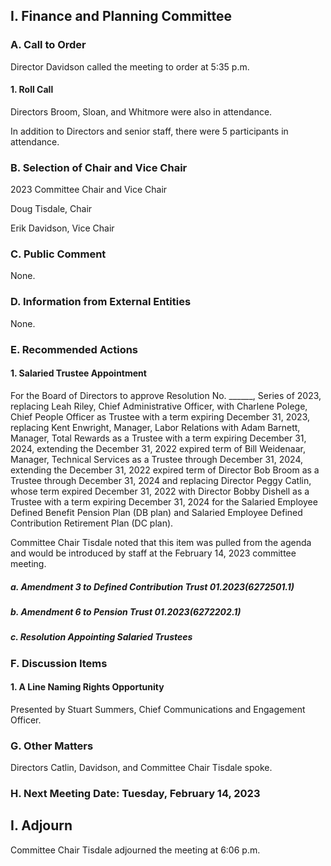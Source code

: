 ## I. Finance and Planning Committee

### A. Call to Order

Director Davidson called the meeting to order at 5:35 p.m.

#### 1. Roll Call

Directors Broom, Sloan, and Whitmore were also in attendance.

In addition to Directors and senior staff, there were 5 participants in attendance.

### B. Selection of Chair and Vice Chair

2023 Committee Chair and Vice Chair

Doug Tisdale, Chair

Erik Davidson, Vice Chair

### C. Public Comment

None.

### D. Information from External Entities

None.

### E. Recommended Actions

#### 1. Salaried Trustee Appointment

For the Board of Directors to approve Resolution No. ______, Series of 2023, replacing Leah Riley, Chief Administrative Officer, with Charlene Polege, Chief People Officer as Trustee with a term expiring December 31, 2023, replacing Kent Enwright, Manager, Labor Relations with Adam Barnett, Manager, Total Rewards as a Trustee with a term expiring December 31, 2024, extending the December 31, 2022 expired term of Bill Weidenaar, Manager, Technical Services as a Trustee through December 31, 2024, extending the December 31, 2022 expired term of Director Bob Broom as a Trustee through December 31, 2024 and replacing Director Peggy Catlin, whose term expired December 31, 2022 with Director Bobby Dishell as a Trustee with a term expiring December 31, 2024 for the Salaried Employee Defined Benefit Pension Plan (DB plan) and Salaried Employee Defined Contribution Retirement Plan (DC plan).

Committee Chair Tisdale noted that this item was pulled from the agenda and would be introduced by staff at the February 14, 2023 committee meeting.

##### a. Amendment 3 to Defined Contribution Trust 01.2023(6272501.1)

##### b. Amendment 6 to Pension Trust 01.2023(6272202.1)

##### c. Resolution Appointing Salaried Trustees

### F. Discussion Items

#### 1. A Line Naming Rights Opportunity

Presented by Stuart Summers, Chief Communications and Engagement Officer.

### G. Other Matters

Directors Catlin, Davidson, and Committee Chair Tisdale spoke.

### H. Next Meeting Date: Tuesday, February 14, 2023

## I. Adjourn

Committee Chair Tisdale adjourned the meeting at 6:06 p.m.